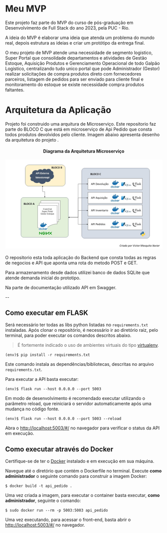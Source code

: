# Meu MVP

Este projeto faz parte do MVP do curso de pós-graduação em Desenvolvimento de Full Stack do ano 2023, pela PUC - Rio.

A ideia do MVP é elaborar uma ideia que atenda um problema do mundo real, depois estrutura as ideias e criar um protótipo da entrega final.

O meu projeto de MVP atende uma necessidade de segmento logistico, Super Portal que consolidade departamentos e atividades de Gestão Estoque, Aquisição Produtos e Gerenciamento Operacional de todo Galpão Logistico, centralizando tudo unico portal que pode Administrador (Gestor) realizar solicitações de compra produtos direto com fornecedores parceiros, listagem de pedidos para ser enviado para cliente final e monitoramento do estoque se existe necessidade compra produtos faltantes.

# Arquitetura da Aplicação

Projeto foi construido uma arquitura de Microserviço. Este repositorio faz parte do BLOCO C que está em microserviço de Api Pedido que consta todos produtos devolvidos pelo cliente. Imagem abaixo apresenta desenho da arquitetura do projeto .

<div align="center">
<h4>Diagrama da Arquitetura Microserviço</h4>
<img src="https://github.com/victor11x/images/blob/master/Diagrama.jpg?raw=true" width="700px"/>
</div>
<br>
O repositorio esta toda aplicação do Backend que consta todas as regras de negocios e API que aponta uma rota do metodo POST e GET.

Para armazenamento desde dados utilizei banco de dados SQLite que atende demanda inicial do prototipo.

Na parte de documentação utilizado API em Swagger.

--

## Como executar em FLASK

Será necessário ter todas as libs python listadas no `requirements.txt` instaladas.
Após clonar o repositório, é necessário ir ao diretório raiz, pelo terminal, para poder executar os comandos descritos abaixo.

> É fortemente indicado o uso de ambientes virtuais do tipo [virtualenv](https://virtualenv.pypa.io/en/latest/installation.html).

```
(env)$ pip install -r requirements.txt
```

Este comando instala as dependências/bibliotecas, descritas no arquivo `requirements.txt`.

Para executar a API basta executar:

```
(env)$ flask run --host 0.0.0.0 --port 5003
```

Em modo de desenvolvimento é recomendado executar utilizando o parâmetro reload, que reiniciará o servidor
automaticamente após uma mudança no código fonte.

```
(env)$ flask run --host 0.0.0.0 --port 5003 --reload
```

Abra o [http://localhost:5003/#/](http://localhost:5003/#/) no navegador para verificar o status da API em execução.

## Como executar através do Docker

Certifique-se de ter o [Docker](https://docs.docker.com/engine/install/) instalado e em execução em sua máquina.

Navegue até o diretório que contém o Dockerfile no terminal.
Execute **como administrador** o seguinte comando para construir a imagem Docker:

```
$ docker build -t api_pedido .
```

Uma vez criada a imagem, para executar o container basta executar, **como administrador**, seguinte o comando:

```
$ sudo docker run --rm -p 5003:5003 api_pedido
```

Uma vez executando, para acessar o front-end, basta abrir o [http://localhost:5003/#/](http://localhost:5003/#/) no navegador.
